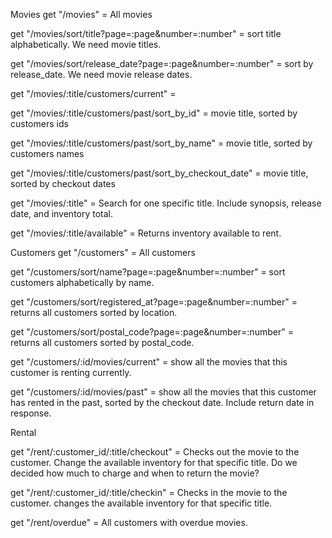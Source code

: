 Movies
get "/movies" = All movies

get "/movies/sort/title?page=:page&number=:number" = sort title alphabetically. We need movie titles.

get "/movies/sort/release_date?page=:page&number=:number" = sort by release_date. We need movie release dates.

get "/movies/:title/customers/current" =

get "/movies/:title/customers/past/sort_by_id" = movie title, sorted by customers ids

get "/movies/:title/customers/past/sort_by_name" = movie title, sorted by customers names

get "/movies/:title/customers/past/sort_by_checkout_date" = movie title, sorted by checkout dates

get "/movies/:title" = Search for one specific title. Include synopsis, release date, and inventory total.

get "/movies/:title/available" = Returns inventory available to rent.

Customers
get "/customers" = All customers

get "/customers/sort/name?page=:page&number=:number" = sort customers alphabetically by name.

get "/customers/sort/registered_at?page=:page&number=:number" = returns all customers sorted by location.

get "/customers/sort/postal_code?page=:page&number=:number" = returns all customers sorted by postal_code.

get "/customers/:id/movies/current" = show all the movies that this customer is renting currently.

get "/customers/:id/movies/past" = show all the movies that this customer has rented in the past, sorted by the checkout date. Include return date in response.

Rental

get "/rent/:customer_id/:title/checkout" = Checks out the movie to the customer. Change the available inventory for that specific title. Do we decided how much to charge and when to return the movie?

get "/rent/:customer_id/:title/checkin" = Checks in the movie to the customer. changes the available inventory for that specific title.

get "/rent/overdue" = All customers with overdue movies.












